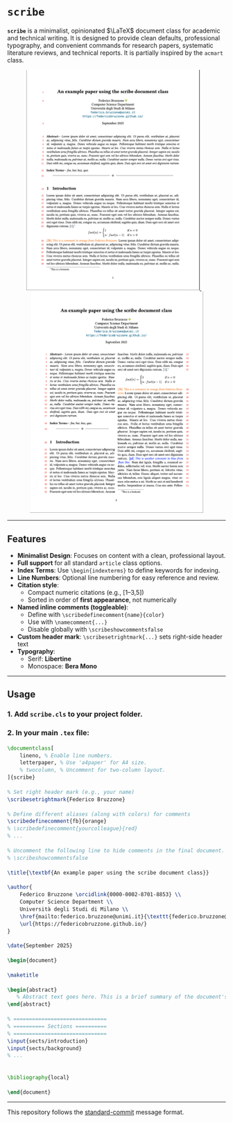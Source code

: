 # `scribe`

**`scribe`** is a minimalist, opinionated $\LaTeX$ document class for academic and technical writing. It is designed to provide clean defaults, professional typography, and convenient commands for research papers, systematic literature reviews, and technical reports. It is partially inspired by the `acmart` class.

<!-- [![One-column preview](docs/onecolumn.png)](example/onecolumn.pdf) -->
<!-- [![Two-column preview](docs/twocolumns.png)](example/twocolumns.pdf) -->

<p align="center">
  <a href="example/onecolumn.pdf">
    <img src="docs/onecolumn.png" alt="One-column preview" width="400"/>
  </a>
  &nbsp;&nbsp;&nbsp;
  <a href="example/twocolumns.pdf">
    <img src="docs/twocolumns.png" alt="Two-column preview" width="400"/>
  </a>
</p>


---

## Features

- **Minimalist Design**: Focuses on content with a clean, professional layout.
- **Full support** for all standard `article` class options.
- **Index Terms**: Use `\begin{indexterms}` to define keywords for indexing.
- **Line Numbers**: Optional line numbering for easy reference and review.
- **Citation style**:
    - Compact numeric citations (e.g., [1–3,5])
    - Sorted in order of **first appearance**, not numerically
- **Named inline comments (toggleable)**: 
    - Define with `\scribedefinecomment{name}{color}`
    - Use with `\namecomment{...}`
    - Disable globally with `\scribeshowcommentsfalse`
- **Custom header mark**: `\scribesetrightmark{...}` sets right-side header text
- **Typography**:
    - Serif: **Libertine**
    - Monospace: **Bera Mono**

---

## Usage

### 1. Add `scribe.cls` to your project folder.

### 2. In your main `.tex` file:

```latex
\documentclass[
    lineno, % Enable line numbers.
    letterpaper, % Use 'a4paper' for A4 size.
    % twocolumn, % Uncomment for two-column layout.
]{scribe} 

% Set right header mark (e.g., your name)
\scribesetrightmark{Federico Bruzzone} 

% Define different aliases (along with colors) for comments
\scribedefinecomment{fb}{orange}
% \scribedefinecomment{yourcolleague}{red}
% ...

% Uncomment the following line to hide comments in the final document.
% \scribeshowcommentsfalse 

\title{\textbf{An example paper using the scribe document class}}

\author{
    Federico Bruzzone \orcidlink{0000-0002-8701-8853} \\
    Computer Science Department \\
    Università degli Studi di Milano \\
    \href{mailto:federico.bruzzone@unimi.it}{\texttt{federico.bruzzone@unimi.it}} \\
    \url{https://federicobruzzone.github.io/} 
}

\date{September 2025}

\begin{document}

\maketitle

\begin{abstract}
   % Abstract text goes here. This is a brief summary of the document's content, highlighting the main objectives, methods, and findings.
\end{abstract}

% ==============================
% ========== Sections ==========
% ==============================
\input{sects/introduction}
\input{sects/background}
% ...


\bibliography{local}

\end{document}
```

--- 

This repository follows the [standard-commit](https://github.com/standard-commits/standard-commits) message format. 
